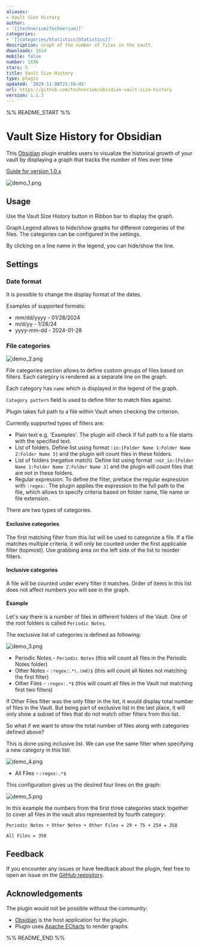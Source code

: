 ```yaml
---
aliases:
- Vault Size History
author:
- '[[technerium|Technerium]]'
categories:
- '[[categories/Statistics|Statistics]]'
description: Graph of the number of files in the Vault.
downloads: 1614
mobile: false
number: 1836
stars: 5
title: Vault Size History
type: plugin
updated: '2024-11-08T21:16:45'
url: https://github.com/technerium/obsidian-vault-size-history
version: 1.1.3
---
```


%% README_START %%

# Vault Size History for Obsidian

This [Obsidian](https://obsidian.md/) plugin enables users to visualize the historical growth of your vault by displaying a graph that tracks the number of files over time

[Guide for version 1.0.x](LegacyGuide.md)

![demo_1.png](https://raw.githubusercontent.com/technerium/obsidian-vault-size-history/HEAD/docs/demo_1.png)

## Usage

Use the Vault Size History button in Ribbon bar to display the graph.

Graph Legend allows to hide/show graphs for different categories of the files. The categories can be configured in the settings.

By clicking on a line name in the legend, you can hide/show the line.

## Settings

### Date format

It is possible to change the display format of the dates.

Examples of supported formats:

- mm/dd/yyyy - 01/28/2024
- m/d/yy - 1/28/24
- yyyy-mm-dd - 2024-01-28

### File categories

![demo_2.png](https://raw.githubusercontent.com/technerium/obsidian-vault-size-history/HEAD/docs/demo_2.png)

File categories section allows to define custom groups of files based on filters. Each category is rendered as a separate line on the graph.

Each category has `name` which is displayed in the legend of the graph.

`Category pattern` field is used to define filter to match files against.

Plugin takes full path to a file within Vault when checking the criterion.

Currently supported types of filters are:

- Plain text e.g. 'Examples'. The plugin will check if full path to a file starts with the specified text.
- List of folders. Define list using format `:in:[Folder Name 1:Folder Name 2:Folder Name 3]` and the plugin will count files in these folders.
- List of folders (negative match). Define list using format `:not_in:[Folder Name 1:Folder Name 2:Folder Name 3]` and the plugin will count files that are not in these folders.
- Regular expression. To define the filter, preface the regular expression with `:regex:`. The plugin applies the expression to the full path to the file, which allows to specify criteria based on folder name, file name or file extension.

There are two types of categories.

#### Exclusive categories

The first matching filter from this list will be used to categorize a file. If a file matches multiple criteria, it will only be counted under the first applicable filter
(topmost). Use grabbing area on the left side of the list to reorder filters.

#### Inclusive categories

A file will be counted under every filter it matches. Order of items in this list does not affect numbers you will see in the graph.

#### Example

Let's say there is a number of files in different folders of the Vault. One of the root folders is called `Periodic Notes`.

The exclusive list of categories is defined as following:

![demo_3.png](https://raw.githubusercontent.com/technerium/obsidian-vault-size-history/HEAD/docs/demo_3.png)

- Periodic Notes - `Periodic Notes` (this will count all files in the Periodic Notes folder)
- Other Notes - `:regex:.*\.(md)$` (this will count all Notes not matching the first filter)
- Other Files - `:regex:.*$` (this will count all files in the Vault not matching first two filters)

If Other Files filter was the only filter in the list, it would display total number of files in the Vault. But being part of exclusive list in the last place, it will only show a subset of files that do not match other filters from this list.

So what if we want to show the total number of files along with categories defined above? 

This is done using inclusive list. We can use the same filter when specifying a new category in this list:

![demo_4.png](https://raw.githubusercontent.com/technerium/obsidian-vault-size-history/HEAD/docs/demo_4.png)

- All Files - `:regex:.*$`

This configuration gives us the desired four lines on the graph:

![demo_5.png](https://raw.githubusercontent.com/technerium/obsidian-vault-size-history/HEAD/docs/demo_5.png)

In this example the numbers from the first three categories stack together to cover all files in the vault also represented by fourth category:

```
Periodic Notes + Other Notes + Other Files = 29 + 75 + 254 = 358

All Files = 358
```

## Feedback
If you encounter any issues or have feedback about the plugin, feel free to open an issue on the [GitHub repository](https://github.com/technerium/obsidian-vault-size-history).

## Acknowledgements

The plugin would not be possible without the community:

- [Obsidian](https://obsidian.md/) is the host application for the plugin.
- Plugin uses [Apache ECharts](https://echarts.apache.org) to render graphs.


%% README_END %%